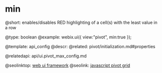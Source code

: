 min
=============

@short:
	enables/disables RED highlighting of a cell(s) with the least value in a row 

@type: boolean
@example:
webix.ui({
    view:"pivot",
    min:true
});

@template:	api_config
@descr:
@related:
pivot/initialization.md#properties

@relatedapi:
api/ui.pivot_max_config.md

@seolinktop: [web ui framework](https://webix.com)
@seolink: [javascript pivot grid](https://webix.com/pivot/)